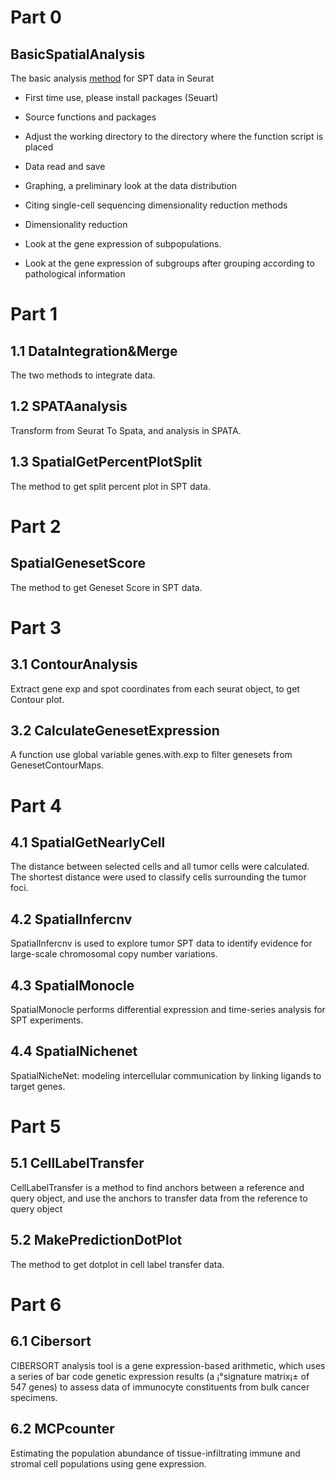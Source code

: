 # Part 0  
## BasicSpatialAnalysis
  The basic analysis [method](https://github.com/AlexyanKai/Spatial-Pathology-Pipeline/blob/main/Part%200%20BasicSpatialAnalysis/BasicSpatialAnalysis.R)  for SPT data in Seurat

* First time use, please install packages (Seuart)
- Source functions and packages
* Adjust the working directory to the directory where the function script is placed
- Data read and save
* Graphing, a preliminary look at the data distribution
- Citing single-cell sequencing dimensionality reduction methods
* Dimensionality reduction
- Look at the gene expression of subpopulations.
* Look at the gene expression of subgroups after grouping according to pathological information

# Part 1
## 1.1 DataIntegration&Merge
  The two methods to integrate data.

## 1.2 SPATAanalysis
  Transform from Seurat To Spata, and analysis in SPATA.

## 1.3 SpatialGetPercentPlotSplit
  The method to get split percent plot in SPT data.

# Part 2 
## SpatialGenesetScore
The method to get Geneset Score in SPT data.

# Part 3 
## 3.1 ContourAnalysis
  Extract gene exp and spot coordinates from each seurat object, to get Contour plot.

## 3.2 CalculateGenesetExpression
  A function use global variable genes.with.exp to filter genesets from GenesetContourMaps.

# Part 4 
## 4.1 SpatialGetNearlyCell
  The distance between selected cells and all tumor cells were calculated.
  The shortest distance were used to classify cells surrounding the tumor foci.

## 4.2 SpatialInfercnv
  SpatialInfercnv is used to explore tumor SPT data to identify evidence for large-scale chromosomal copy number variations.

## 4.3 SpatialMonocle
  SpatialMonocle performs differential expression and time-series analysis for SPT experiments.

## 4.4 SpatialNichenet
  SpatialNicheNet: modeling intercellular communication by linking ligands to target genes.

# Part 5 
## 5.1 CellLabelTransfer
  CellLabelTransfer is a method to find anchors between a reference and query object, and use the anchors to transfer data from the reference to query object

## 5.2 MakePredictionDotPlot
  The method to get dotplot in cell label transfer data.

# Part 6 
## 6.1 Cibersort
  CIBERSORT analysis tool is a gene expression-based arithmetic, which uses a series of bar code genetic expression results (a ¡°signature matrix¡± of 547 genes) to assess data of immunocyte constituents from bulk cancer specimens.

## 6.2 MCPcounter
  Estimating the population abundance of tissue-infiltrating immune and stromal cell populations using gene expression.
